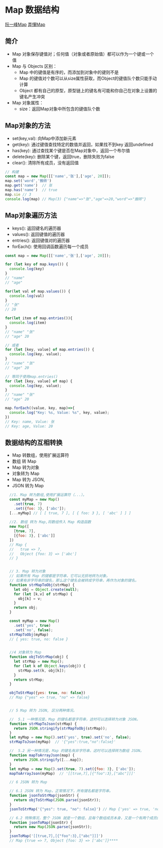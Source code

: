 # Map 数据结构

[阮一峰Map](http://es6.ruanyifeng.com/#docs/set-map)
[弄懂Map](https://juejin.im/post/5cece5e9e51d45105e021238#heading-0)

## 简介

- Map 对象保存键值对；任何值（对象或者原始值）都可以作为一个键或一个值
- Map 与 Objects 区别：
  - Map 中的键值是有序的，而添加到对象中的键则不是
  - Map 的键值对个数可以从size属性获取，而Object的键值队个数只能手动计算
  - Object 都有自己的原型，原型链上的键名有可能和你自己在对象上设置的键名产生冲突
- Map 对象属性：
  - size：返回Map对象中所包含的键值队个数

## Map对象的方法

- set(key,val): 向Map中添加新元素
- get(key): 通过键值查找特定的数值并返回，如果找不到key 返回undefined
- has(key): 通过查找某个键是否在Map对象中，返回一个布尔值
- delete(key): 删除某个键，返回true，删除失败为false
- clear(): 清除所有成员，没有返回值

```js
// 构建
const map = new Map([['name','张'],['age', 20]]);
map.set('word','搬砖')
map.get('name')  // 张
map.has('name')  // true
map.sie // 3
console.log(map) // Map(3) {"name"=>"张","age"=>20,"word"=>"搬砖"}

```

## Map对象遍历方法

- keys(): 返回键名的遍历器
- values(): 返回键值的遍历器
- entries(): 返回键值对的遍历器
- forEach(): 使用回调函数遍历每一个成员

```js
const map = new Map([['name','张'],['age', 20]]);

for (let key of map.keys()) {
  console.log(key)
}
// "name"
// "age"

for(let val of map.values()) {
  console.log(val)
}
// "张"
// 20

for(let item of map.entries()){
  console.log(item)
}
// "name" "张"
// "age" 20

// 或者
for (let [key, value] of map.entries()) {
  console.log(key, value);
}
// "name" "张"
// "age" 20

// 等同于使用map.entries()
for (let [key, value] of map) {
  console.log(key, value);
}
// "name" "张"
// "age" 20

map.forEach((value, key, map)=>{
  console.log("Key: %s, Value: %s", key, value);
})
// Key: name, Value: 张
// Key: age, Value: 20
```

## 数据结构的互相转换

- Map 转数组，使用扩展运算符
- 数组 转 Map
- Map 转为对象
- 对象转为 Map
- Map 转为 JSON,
- JSON 转为 Map

```js
  //1. Map 转为数组,使用扩展运算符（...）。
  const myMap = new Map()
    .set(true, 7)
    .set({foo: 3}, ['abc']);
  [...myMap] // [ [ true, 7 ], [ { foo: 3 }, [ 'abc' ] ] ]
  
  //2. 数组 转为 Map,将数组传入 Map 构造函数
  new Map([
    [true, 7],
    [{foo: 3}, ['abc']]
  ])
  // Map {
  //   true => 7,
  //   Object {foo: 3} => ['abc']
  // }


  // 3. Map 转为对象
  // 如果所有 Map 的键都是字符串，它可以无损地转为对象。
  // 如果有非字符串的键名，那么这个键名会被转成字符串，再作为对象的键名。
  function strMapToObj(strMap) {
    let obj = Object.create(null);
    for (let [k,v] of strMap) {
      obj[k] = v;
    }
    return obj;
  }

  const myMap = new Map()
    .set('yes', true)
    .set('no', false);
  strMapToObj(myMap)
  // { yes: true, no: false }
  

  //4 对象转为 Map
  function objToStrMap(obj) {
    let strMap = new Map();
    for (let k of Object.keys(obj)) {
      strMap.set(k, obj[k]);
    }
    return strMap;
  }

  objToStrMap({yes: true, no: false})
  // Map {"yes" => true, "no" => false}


  // 5 Map 转为 JSON, 区分两种情况。

  //  5.1 一种情况是，Map 的键名都是字符串，这时可以选择转为对象 JSON。
  function strMapToJson(strMap) {
    return JSON.stringify(strMapToObj(strMap));
  }
  let myMap = new Map().set('yes', true).set('no', false);
  strMapToJson(myMap)  // '{"yes":true,"no":false}'

  //  5.2 另一种情况是，Map 的键名有非字符串，这时可以选择转为数组 JSON。
  function mapToArrayJson(map) {
    return JSON.stringify([...map]);
  }
  let myMap = new Map().set(true, 7).set({foo: 3}, ['abc']);
  mapToArrayJson(myMap)  // '[[true,7],[{"foo":3},["abc"]]]'

  // 6 JSON 转为 Map

  // 6.1 JSON 转为 Map，正常情况下，所有键名都是字符串。
  function jsonToStrMap(jsonStr) {
    return objToStrMap(JSON.parse(jsonStr));
  }
  jsonToStrMap('{"yes": true, "no": false}') // Map {'yes' => true, 'no' => false}

  // 6.2 特殊情况，整个 JSON 就是一个数组，且每个数组成员本身，又是一个有两个成员的数组。这时，它可以一一对应地转为 Map。这往往是 Map 转为数组 JSON 的逆操作。
  function jsonToMap(jsonStr) {
    return new Map(JSON.parse(jsonStr));
  }
  jsonToMap('[[true,7],[{"foo":3},["abc"]]]')
  // Map {true => 7, Object {foo: 3} => ['abc']}****

```
